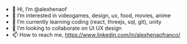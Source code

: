 - 👋 Hi, I’m @alexhenaof
- 👀 I’m interested in videogames, design, ux, food, movies, anime
- 🌱 I’m currently learning coding (react, threejs, sql, git), unity
- 💞️ I’m looking to collaborate on UI UX design
- 📫 How to reach me, https://www.linkedin.com/in/alexhenaofranco/

<!---
alexhenaof/alexhenaof is a ✨ special ✨ repository because its `README.md` (this file) appears on your GitHub profile.
You can click the Preview link to take a look at your changes.
--->
